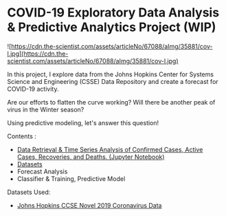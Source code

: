 # COVID-19 Exploratory Data Analysis & Predictive Analytics Project (WIP)

![https://cdn.the-scientist.com/assets/articleNo/67088/aImg/35881/cov-l.jpg](https://cdn.the-scientist.com/assets/articleNo/67088/aImg/35881/cov-l.jpg)

In this project, I explore data from the Johns Hopkins Center for Systems Science and Engineering (CSSE) Data Repository and create a forecast for COVID-19 activity. 

Are our efforts to flatten the curve working? Will there be another peak of virus in the Winter season? 

Using predictive modeling, let's answer this question!

Contents : 
- [Data Retrieval & Time Series Analysis of Confirmed Cases, Active Cases, Recoveries, and Deaths. (Jupyter Notebook)](https://github.com/RyanSchraeder/COVID-19-Analysis/blob/master/exploratory_data_analysis.ipynb)
- [Datasets](https://github.com/RyanSchraeder/COVID-19-Analysis/tree/master/Datasets)
- Forecast Analysis 
- Classifier & Training, Predictive Model 

Datasets Used: 
+ [Johns Hopkins CCSE Novel 2019 Coronavirus Data](https://github.com/CSSEGISandData/COVID-19)

